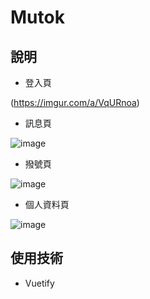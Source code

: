 # Mutok

## 說明

- 登入頁

(https://imgur.com/a/VqURnoa)

- 訊息頁

![image](https://imgur.com/a/F0Nbw12)

- 撥號頁

![image](https://imgur.com/a/WwRCoig)

- 個人資料頁

![image](https://imgur.com/a/hoglGKg)



## 使用技術

- Vuetify

